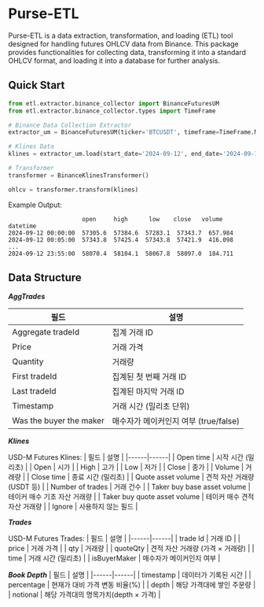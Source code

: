 # Purse-ETL

Purse-ETL is a data extraction, transformation, and loading (ETL) tool designed for handling futures OHLCV data from Binance. This package provides functionalities for collecting data, transforming it into a standard OHLCV format, and loading it into a database for further analysis.


## Quick Start
```python
from etl.extractor.binance_collector import BinanceFuturesUM
from etl.extractor.binance_collector.types import TimeFrame

# Binance Data Collection Extractor
extractor_um = BinanceFuturesUM(ticker='BTCUSDT', timeframe=TimeFrame.MINUTE5)

# Klines Data
klines = extractor_um.load(start_date='2024-09-12', end_date='2024-09-12')

# Transformer 
transformer = BinanceKlinesTransformer()

ohlcv = transformer.transform(klines)
```

Example Output:
```
                     open     high      low    close   volume
datetime                                                   
2024-09-12 00:00:00  57305.6  57384.6  57283.1  57343.7  657.984
2024-09-12 00:05:00  57343.8  57425.4  57343.8  57421.9  416.098
...
2024-09-12 23:55:00  58070.4  58104.1  58067.8  58097.0  184.711
```

## Data Structure

***AggTrades***

| 필드 | 설명 |
|------|------|
| Aggregate tradeId | 집계 거래 ID |
| Price | 거래 가격 |
| Quantity | 거래량 |
| First tradeId | 집계된 첫 번째 거래 ID |
| Last tradeId | 집계된 마지막 거래 ID |
| Timestamp | 거래 시간 (밀리초 단위) |
| Was the buyer the maker | 매수자가 메이커인지 여부 (true/false) |

***Klines***

USD-M Futures Klines:
| 필드 | 설명 |
|------|------|
| Open time | 시작 시간 (밀리초) |
| Open | 시가 |
| High | 고가 |
| Low | 저가 |
| Close | 종가 |
| Volume | 거래량 |
| Close time | 종료 시간 (밀리초) |
| Quote asset volume | 견적 자산 거래량 (USDT 등) |
| Number of trades | 거래 건수 |
| Taker buy base asset volume | 테이커 매수 기초 자산 거래량 |
| Taker buy quote asset volume | 테이커 매수 견적 자산 거래량 |
| Ignore | 사용하지 않는 필드 |

***Trades***

USD-M Futures Trades:
| 필드 | 설명 |
|------|------|
| trade Id | 거래 ID |
| price | 거래 가격 |
| qty | 거래량 |
| quoteQty | 견적 자산 거래량 (가격 × 거래량) |
| time | 거래 시간 (밀리초) |
| isBuyerMaker | 매수자가 메이커인지 여부 |

***Book Depth***
| 필드 | 설명 |
|------|------|
| timestamp | 데이터가 기록된 시간 |
| percentage | 현재가 대비 가격 변동 비율(%) |
| depth | 해당 가격대에 쌓인 주문량 |
| notional | 해당 가격대의 명목가치(depth × 가격) |
